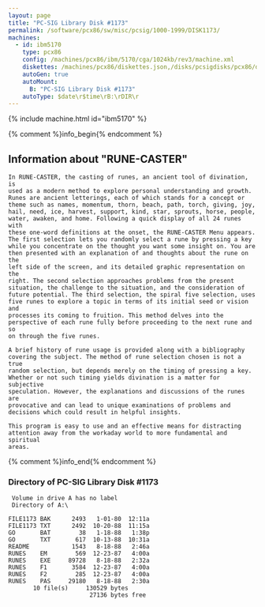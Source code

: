 ```yaml
---
layout: page
title: "PC-SIG Library Disk #1173"
permalink: /software/pcx86/sw/misc/pcsig/1000-1999/DISK1173/
machines:
  - id: ibm5170
    type: pcx86
    config: /machines/pcx86/ibm/5170/cga/1024kb/rev3/machine.xml
    diskettes: /machines/pcx86/diskettes.json,/disks/pcsigdisks/pcx86/diskettes.json
    autoGen: true
    autoMount:
      B: "PC-SIG Library Disk #1173"
    autoType: $date\r$time\rB:\rDIR\r
---
```


{% include machine.html id="ibm5170" %}

{% comment %}info_begin{% endcomment %}

## Information about "RUNE-CASTER"

    In RUNE-CASTER, the casting of runes, an ancient tool of divination, is
    used as a modern method to explore personal understanding and growth.
    Runes are ancient letterings, each of which stands for a concept or
    theme such as names, momentum, thorn, beach, path, torch, giving, joy,
    hail, need, ice, harvest, support, kind, star, sprouts, horse, people,
    water, awaken, and home. Following a quick display of all 24 runes with
    these one-word definitions at the onset, the RUNE-CASTER Menu appears.
    The first selection lets you randomly select a rune by pressing a key
    while you concentrate on the thought you want some insight on. You are
    then presented with an explanation of and thoughts about the rune on the
    left side of the screen, and its detailed graphic representation on the
    right. The second selection approaches problems from the present
    situation, the challenge to the situation, and the consideration of
    future potential. The third selection, the spiral five selection, uses
    five runes to explore a topic in terms of its initial seed or vision and
    processes its coming to fruition. This method delves into the
    perspective of each rune fully before proceeding to the next rune and so
    on through the five runes.
    
    A brief history of rune usage is provided along with a bibliography
    covering the subject. The method of rune selection chosen is not a true
    random selection, but depends merely on the timing of pressing a key.
    Whether or not such timing yields divination is a matter for subjective
    speculation. However, the explanations and discussions of the runes are
    provocative and can lead to unique examinations of problems and
    decisions which could result in helpful insights.
    
    This program is easy to use and an effective means for distracting
    attention away from the workaday world to more fundamental and spiritual
    areas.
{% comment %}info_end{% endcomment %}


### Directory of PC-SIG Library Disk #1173

     Volume in drive A has no label
     Directory of A:\

    FILE1173 BAK      2493   1-01-80  12:11a
    FILE1173 TXT      2492  10-20-88  11:15a
    GO       BAT        38   1-18-88   1:38p
    GO       TXT       617  10-13-88  10:31a
    README            1543   8-18-88   2:46a
    RUNES    EM        569  12-23-87   4:00a
    RUNES    EXE     89728   8-18-88   2:32a
    RUNES    F1       3584  12-23-87   4:00a
    RUNES    F2        285  12-23-87   4:00a
    RUNES    PAS     29180   8-18-88   2:30a
           10 file(s)     130529 bytes
                           27136 bytes free
